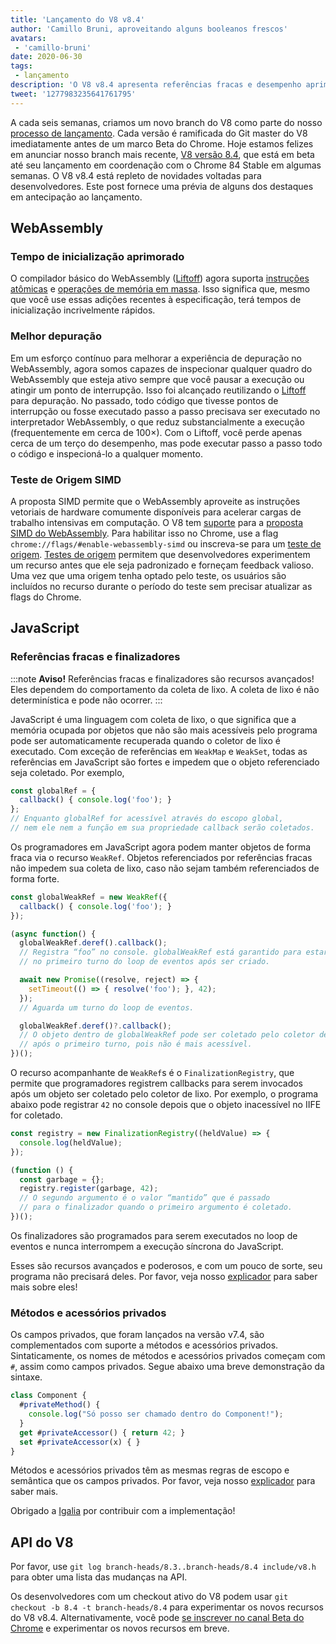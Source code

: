 ```yaml
---
title: 'Lançamento do V8 v8.4'
author: 'Camillo Bruni, aproveitando alguns booleanos frescos'
avatars:
 - 'camillo-bruni'
date: 2020-06-30
tags:
 - lançamento
description: 'O V8 v8.4 apresenta referências fracas e desempenho aprimorado do WebAssembly.'
tweet: '1277983235641761795'
---
```

A cada seis semanas, criamos um novo branch do V8 como parte do nosso [processo de lançamento](https://v8.dev/docs/release-process). Cada versão é ramificada do Git master do V8 imediatamente antes de um marco Beta do Chrome. Hoje estamos felizes em anunciar nosso branch mais recente, [V8 versão 8.4](https://chromium.googlesource.com/v8/v8.git/+log/branch-heads/8.4), que está em beta até seu lançamento em coordenação com o Chrome 84 Stable em algumas semanas. O V8 v8.4 está repleto de novidades voltadas para desenvolvedores. Este post fornece uma prévia de alguns dos destaques em antecipação ao lançamento.

<!--truncate-->
## WebAssembly

### Tempo de inicialização aprimorado

O compilador básico do WebAssembly ([Liftoff](https://v8.dev/blog/liftoff)) agora suporta [instruções atômicas](https://github.com/WebAssembly/threads) e [operações de memória em massa](https://github.com/WebAssembly/bulk-memory-operations). Isso significa que, mesmo que você use essas adições recentes à especificação, terá tempos de inicialização incrivelmente rápidos.

### Melhor depuração

Em um esforço contínuo para melhorar a experiência de depuração no WebAssembly, agora somos capazes de inspecionar qualquer quadro do WebAssembly que esteja ativo sempre que você pausar a execução ou atingir um ponto de interrupção.
Isso foi alcançado reutilizando o [Liftoff](https://v8.dev/blog/liftoff) para depuração. No passado, todo código que tivesse pontos de interrupção ou fosse executado passo a passo precisava ser executado no interpretador WebAssembly, o que reduz substancialmente a execução (frequentemente em cerca de 100×). Com o Liftoff, você perde apenas cerca de um terço do desempenho, mas pode executar passo a passo todo o código e inspecioná-lo a qualquer momento.

### Teste de Origem SIMD

A proposta SIMD permite que o WebAssembly aproveite as instruções vetoriais de hardware comumente disponíveis para acelerar cargas de trabalho intensivas em computação. O V8 tem [suporte](https://v8.dev/features/simd) para a [proposta SIMD do WebAssembly](https://github.com/WebAssembly/simd). Para habilitar isso no Chrome, use a flag `chrome://flags/#enable-webassembly-simd` ou inscreva-se para um [teste de origem](https://developers.chrome.com/origintrials/#/view_trial/-4708513410415853567). [Testes de origem](https://github.com/GoogleChrome/OriginTrials/blob/gh-pages/developer-guide.md) permitem que desenvolvedores experimentem um recurso antes que ele seja padronizado e forneçam feedback valioso. Uma vez que uma origem tenha optado pelo teste, os usuários são incluídos no recurso durante o período do teste sem precisar atualizar as flags do Chrome.

## JavaScript

### Referências fracas e finalizadores

:::note
**Aviso!** Referências fracas e finalizadores são recursos avançados! Eles dependem do comportamento da coleta de lixo. A coleta de lixo é não determinística e pode não ocorrer.
:::

JavaScript é uma linguagem com coleta de lixo, o que significa que a memória ocupada por objetos que não são mais acessíveis pelo programa pode ser automaticamente recuperada quando o coletor de lixo é executado. Com exceção de referências em `WeakMap` e `WeakSet`, todas as referências em JavaScript são fortes e impedem que o objeto referenciado seja coletado. Por exemplo,

```js
const globalRef = {
  callback() { console.log('foo'); }
};
// Enquanto globalRef for acessível através do escopo global,
// nem ele nem a função em sua propriedade callback serão coletados.
```

Os programadores em JavaScript agora podem manter objetos de forma fraca via o recurso `WeakRef`. Objetos referenciados por referências fracas não impedem sua coleta de lixo, caso não sejam também referenciados de forma forte.

```js
const globalWeakRef = new WeakRef({
  callback() { console.log('foo'); }
});

(async function() {
  globalWeakRef.deref().callback();
  // Registra “foo” no console. globalWeakRef está garantido para estar vivo
  // no primeiro turno do loop de eventos após ser criado.

  await new Promise((resolve, reject) => {
    setTimeout(() => { resolve('foo'); }, 42);
  });
  // Aguarda um turno do loop de eventos.

  globalWeakRef.deref()?.callback();
  // O objeto dentro de globalWeakRef pode ser coletado pelo coletor de lixo
  // após o primeiro turno, pois não é mais acessível.
})();
```

O recurso acompanhante de `WeakRef`s é o `FinalizationRegistry`, que permite que programadores registrem callbacks para serem invocados após um objeto ser coletado pelo coletor de lixo. Por exemplo, o programa abaixo pode registrar `42` no console depois que o objeto inacessível no IIFE for coletado.

```js
const registry = new FinalizationRegistry((heldValue) => {
  console.log(heldValue);
});

(function () {
  const garbage = {};
  registry.register(garbage, 42);
  // O segundo argumento é o valor “mantido” que é passado
  // para o finalizador quando o primeiro argumento é coletado.
})();
```

Os finalizadores são programados para serem executados no loop de eventos e nunca interrompem a execução síncrona do JavaScript.

Esses são recursos avançados e poderosos, e com um pouco de sorte, seu programa não precisará deles. Por favor, veja nosso [explicador](https://v8.dev/features/weak-references) para saber mais sobre eles!

### Métodos e acessórios privados

Os campos privados, que foram lançados na versão v7.4, são complementados com suporte a métodos e acessórios privados. Sintaticamente, os nomes de métodos e acessórios privados começam com `#`, assim como campos privados. Segue abaixo uma breve demonstração da sintaxe.

```js
class Component {
  #privateMethod() {
    console.log("Só posso ser chamado dentro do Component!");
  }
  get #privateAccessor() { return 42; }
  set #privateAccessor(x) { }
}
```

Métodos e acessórios privados têm as mesmas regras de escopo e semântica que os campos privados. Por favor, veja nosso [explicador](https://v8.dev/features/class-fields) para saber mais.

Obrigado a [Igalia](https://twitter.com/igalia) por contribuir com a implementação!

## API do V8

Por favor, use `git log branch-heads/8.3..branch-heads/8.4 include/v8.h` para obter uma lista das mudanças na API.

Os desenvolvedores com um checkout ativo do V8 podem usar `git checkout -b 8.4 -t branch-heads/8.4` para experimentar os novos recursos do V8 v8.4. Alternativamente, você pode [se inscrever no canal Beta do Chrome](https://www.google.com/chrome/browser/beta.html) e experimentar os novos recursos em breve.
